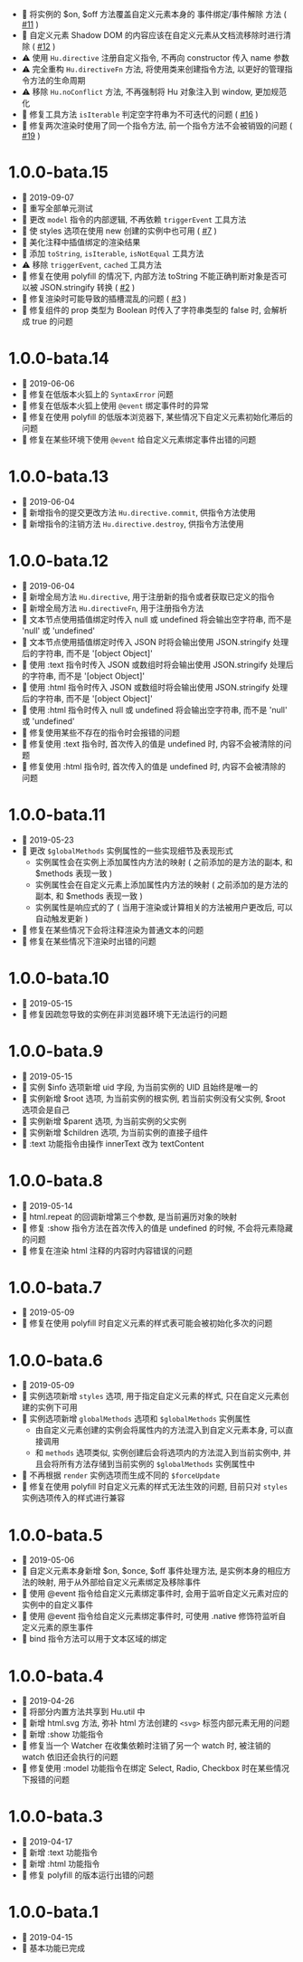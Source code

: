   - 💄 将实例的 $on, $off 方法覆盖自定义元素本身的 事件绑定/事件解除 方法 ( [#11](https://github.com/MoomFE/Hu/issues/11) )
  - 💄 自定义元素 Shadow DOM 的内容应该在自定义元素从文档流移除时进行清除 ( [#12](https://github.com/MoomFE/Hu/issues/12) )
  - ⚠️ 使用 `Hu.directive` 注册自定义指令, 不再向 constructor 传入 name 参数
  - ⚠️ 完全重构 `Hu.directiveFn` 方法, 将使用类来创建指令方法, 以更好的管理指令方法的生命周期
  - ⚠️ 移除 `Hu.noConflict` 方法, 不再强制将 Hu 对象注入到 window, 更加规范化
  - 🐞 修复工具方法 `isIterable` 判定空字符串为不可迭代的问题 ( [#16](https://github.com/MoomFE/Hu/issues/16) )
  - 🐞 修复两次渲染时使用了同一个指令方法, 前一个指令方法不会被销毁的问题 ( [#19](https://github.com/MoomFE/Hu/issues/19) )

# 1.0.0-bata.15
  - 📅 2019-09-07
  - 🙁 重写全部单元测试
  - 💄 更改 `model` 指令的内部逻辑, 不再依赖 `triggerEvent` 工具方法
  - 💄 使 styles 选项在使用 new 创建的实例中也可用 ( [#7](https://github.com/MoomFE/Hu/issues/7) )
  - 💄 美化注释中插值绑定的渲染结果
  - 💄 添加 `toString`, `isIterable`, `isNotEqual` 工具方法
  - ⚠️ 移除 `triggerEvent`, `cached` 工具方法
  - 🐞 修复在使用 polyfill 的情况下, 内部方法 toString 不能正确判断对象是否可以被 JSON.stringify 转换 ( [#2](https://github.com/MoomFE/Hu/issues/2) )
  - 🐞 修复渲染时可能导致的插槽混乱的问题 ( [#3](https://github.com/MoomFE/Hu/issues/3) )
  - 🐞 修复组件的 prop 类型为 Boolean 时传入了字符串类型的 false 时, 会解析成 true 的问题

# 1.0.0-bata.14
  - 📅 2019-06-06
  - 🐞 修复在低版本火狐上的 `SyntaxError` 问题
  - 🐞 修复在低版本火狐上使用 `@event` 绑定事件时的异常
  - 🐞 修复在使用 polyfill 的低版本浏览器下, 某些情况下自定义元素初始化滞后的问题
  - 🐞 修复在某些环境下使用 `@event` 给自定义元素绑定事件出错的问题

# 1.0.0-bata.13
  - 📅 2019-06-04
  - 🌟 新增指令的提交更改方法 `Hu.directive.commit`, 供指令方法使用
  - 🌟 新增指令的注销方法 `Hu.directive.destroy`, 供指令方法使用

# 1.0.0-bata.12
  - 📅 2019-06-04
  - 🌟 新增全局方法 `Hu.directive`, 用于注册新的指令或者获取已定义的指令
  - 🌟 新增全局方法 `Hu.directiveFn`, 用于注册指令方法
  - 💄 文本节点使用插值绑定时传入 null 或 undefined 将会输出空字符串, 而不是 'null' 或 'undefined'
  - 💄 文本节点使用插值绑定时传入 JSON 时将会输出使用 JSON.stringify 处理后的字符串, 而不是 '[object Object]'
  - 💄 使用 :text 指令时传入 JSON 或数组时将会输出使用 JSON.stringify 处理后的字符串, 而不是 '[object Object]'
  - 💄 使用 :html 指令时传入 JSON 或数组时将会输出使用 JSON.stringify 处理后的字符串, 而不是 '[object Object]'
  - 💄 使用 :html 指令时传入 null 或 undefined 将会输出空字符串, 而不是 'null' 或 'undefined'
  - 🐞 修复使用某些不存在的指令时会报错的问题
  - 🐞 修复使用 :text 指令时, 首次传入的值是 undefined 时, 内容不会被清除的问题
  - 🐞 修复使用 :html 指令时, 首次传入的值是 undefined 时, 内容不会被清除的问题

# 1.0.0-bata.11
  - 📅 2019-05-23
  - 💄 更改 `$globalMethods` 实例属性的一些实现细节及表现形式
    - 实例属性会在实例上添加属性内方法的映射 ( 之前添加的是方法的副本, 和 $methods 表现一致 )
    - 实例属性会在自定义元素上添加属性内方法的映射 ( 之前添加的是方法的副本, 和 $methods 表现一致 )
    - 实例属性是响应式的了 ( 当用于渲染或计算相关的方法被用户更改后, 可以自动触发更新 )
  - 🐞 修复在某些情况下会将注释渲染为普通文本的问题
  - 🐞 修复在某些情况下渲染时出错的问题

# 1.0.0-bata.10
  - 📅 2019-05-15
  - 🐞 修复因疏忽导致的实例在非浏览器环境下无法运行的问题

# 1.0.0-bata.9
  - 📅 2019-05-15
  - 🌟 实例 $info 选项新增 uid 字段, 为当前实例的 UID 且始终是唯一的
  - 🌟 实例新增 $root 选项, 为当前实例的根实例, 若当前实例没有父实例, $root 选项会是自己
  - 🌟 实例新增 $parent 选项, 为当前实例的父实例
  - 🌟 实例新增 $children 选项, 为当前实例的直接子组件
  - 💄 :text 功能指令由操作 innerText 改为 textContent

# 1.0.0-bata.8
  - 📅 2019-05-14
  - 💄 html.repeat 的回调新增第三个参数, 是当前遍历对象的映射
  - 🐞 修复 :show 指令方法在首次传入的值是 undefined 的时候, 不会将元素隐藏的问题
  - 🐞 修复在渲染 html 注释的内容时内容错误的问题

# 1.0.0-bata.7
  - 📅 2019-05-09
  - 🐞 修复在使用 polyfill 时自定义元素的样式表可能会被初始化多次的问题

# 1.0.0-bata.6
  - 📅 2019-05-09
  - 🌟 实例选项新增 `styles` 选项, 用于指定自定义元素的样式, 只在自定义元素创建的实例下可用
  - 🌟 实例选项新增 `globalMethods` 选项和 `$globalMethods` 实例属性
    - 由自定义元素创建的实例会将属性内的方法混入到自定义元素本身, 可以直接调用
    - 和 `methods` 选项类似, 实例创建后会将选项内的方法混入到当前实例中, 并且会将所有方法存储到当前实例的 `$globalMethods` 实例属性中
  - 💄 不再根据 `render` 实例选项而生成不同的 `$forceUpdate`
  - 🐞 修复在使用 polyfill 时自定义元素的样式无法生效的问题, 目前只对 `styles` 实例选项传入的样式进行兼容

# 1.0.0-bata.5
  - 📅 2019-05-06
  - 🌟 自定义元素本身新增 $on, $once, $off 事件处理方法, 是实例本身的相应方法的映射, 用于从外部给自定义元素绑定及移除事件
  - 🌟 使用 @event 指令给自定义元素绑定事件时, 会用于监听自定义元素对应的实例中的自定义事件
  - 🌟 使用 @event 指令给自定义元素绑定事件时, 可使用 .native 修饰符监听自定义元素的原生事件
  - 🌟 bind 指令方法可以用于文本区域的绑定

# 1.0.0-bata.4
  - 📅 2019-04-26
  - 🌟 将部分内置方法共享到 Hu.util 中
  - 🌟 新增 html.svg 方法, 弥补 html 方法创建的 `<svg>` 标签内部元素无用的问题
  - 🌟 新增 :show 功能指令
  - 🐞 修复当一个 Watcher 在收集依赖时注销了另一个 watch 时, 被注销的 watch 依旧还会执行的问题
  - 🐞 修复使用 :model 功能指令在绑定 Select, Radio, Checkbox 时在某些情况下报错的问题

# 1.0.0-bata.3
  - 📅 2019-04-17
  - 🌟 新增 :text 功能指令
  - 🌟 新增 :html 功能指令
  - 🐞 修复 polyfill 的版本运行出错的问题

# 1.0.0-bata.1
  - 📅 2019-04-15
  - 🌟 基本功能已完成